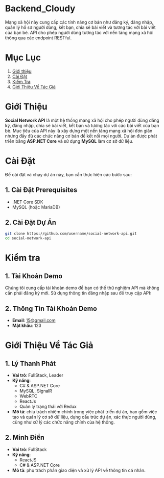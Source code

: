 # Backend_Cloudy
Mạng xã hội này cung cấp các tính năng cơ bản như đăng ký, đăng nhập, quản lý hồ sơ người dùng, kết bạn, chia sẻ bài viết và tương tác với bài viết của bạn bè. API cho phép người dùng tương tác với nền tảng mạng xã hội thông qua các endpoint RESTful.

# Mục Lục
1. [Giới thiệu](#giới-thiệu)
2. [Cài Đặt](#cài-đặt)
3. [Kiểm Tra](#kiểm-tra)
4. [Giới Thiệu Về Tác Giả](#giới-thiệu-về-tác-giả)

# Giới Thiệu

**Social Network API** là một hệ thống mạng xã hội cho phép người dùng đăng ký, đăng nhập, chia sẻ bài viết, kết bạn và tương tác với các bài viết của bạn bè. Mục tiêu của API này là xây dựng một nền tảng mạng xã hội đơn giản nhưng đầy đủ các chức năng cơ bản để kết nối mọi người. Dự án được phát triển bằng **ASP.NET Core** và sử dụng **MySQL** làm cơ sở dữ liệu.

# Cài Đặt

Để cài đặt và chạy dự án này, bạn cần thực hiện các bước sau:

## 1. Cài Đặt Prerequisites

- .NET Core SDK
- MySQL (hoặc MariaDB)
  
## 2. Cài Đặt Dự Án

```bash
git clone https://github.com/username/social-network-api.git
cd social-network-api
```

# Kiểm tra
## 1. Tài Khoản Demo

Chúng tôi cung cấp tài khoản demo để bạn có thể thử nghiệm API mà không cần phải đăng ký mới. Sử dụng thông tin đăng nhập sau để truy cập API:

## 2. Thông Tin Tài Khoản Demo

- **Email**: 15@gmail.com
- **Mật khẩu**: 123

# Giới Thiệu Về Tác Giả

## 1. **Lý Thanh Phát**

- **Vai trò**: FullStack, Leader
- **Kỹ năng**: 
  - C# & ASP.NET Core
  - MySQL, SignalR
  - WebRTC
  - ReactJs
  - Quản lý trạng thái với Redux
- **Mô tả**: chịu trách nhiệm chính trong việc phát triển dự án, bao gồm việc tạo và quản lý cơ sở dữ liệu, dựng cấu trúc dự án, xác thực người dùng, cũng như xử lý các chức năng chính của hệ thống.

## 2. **Minh Điền**
- **Vai trò**: FullStack
- **Kỹ năng**:
  - ReactJS
  - C# & ASP.NET Core
- **Mô tả**: phụ trách phần giao diện và xử lý API về thông tin cá nhân.


